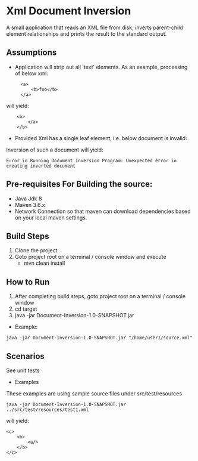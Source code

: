 # Xml Document Inversion

A small application that reads an XML file from disk, inverts parent-child element relationships and prints the result to the standard output.
## Assumptions

* Application will strip out all 'text' elements. As an example, processing of below xml:

        <a>
            <b>foo</b>
        </a>

will yield:

        <b>
            </a>
        </b>

* Provided Xml has a single leaf element, i.e. below document is invalid:
    <a>
        <b>
            <c/>
            <d/>
        </b>
    </a>

Inversion of such a document will yield:

`Error in Running Document Inversion Program:
 Unexpected error in creating inverted document
`
## Pre-requisites For Building the source:

* Java Jdk 8
* Maven 3.6.x
* Network Connection so that maven can download dependencies based on your local maven settings.

## Build Steps

1. Clone the project.
2. Goto project root on a terminal / console window and execute
    * mvn clean install
 
## How to Run

1. After completing build steps, goto project root on a terminal / console window
2. cd target
3. java -jar Document-Inversion-1.0-SNAPSHOT.jar <path to source file>

* Example:

`java -jar Document-Inversion-1.0-SNAPSHOT.jar "/home/user1/source.xml"`

## Scenarios

See unit tests
* Examples

These examples are using sample source files under src/test/resources

`java -jar Document-Inversion-1.0-SNAPSHOT.jar ../src/test/resources/test1.xml `

will yield:

    <c>
        <b>
            <a/>
        </b>
    </c>

